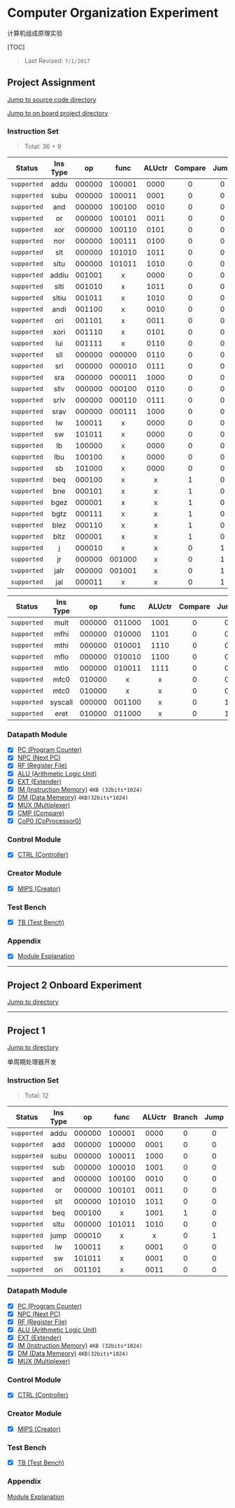 # Computer Organization Experiment

计算机组成原理实验

[TOC]

> Last Revised: `7/1/2017`

## Project Assignment

[Jump to source code directory](Project_Assignment/)

[Jump to on board project directory](Project_Assignment_OnBoard/)

### Instruction Set

> Total: 36 + 9

|Status			|Ins Type	|op 	|func	|ALUctr	|Compare|Jump	|RegDst	|ALUSrcB	|ALUSrcA	|MemtoReg	|RegWr	|MemWr	|ImmExt	|CopWr	|ByteExt	|iaddrtoNPC	|ManInput_raddr	|ManInput_shf	|
|:----:			|:-------:	|:----:	|:----:	|:----:	|:----:	|:----:	|:----:	|:-------:	|:------:	|:------:	|:----:	|:----:	|:----:	|:----:	|:-------:	|:--------:	|:-------:		|:--------:		|
|`supported`	| addu 		|000000	|100001	|0000	|0		|0		|01		|00			|00			|00			|01		|00		|x		|00		|x			|00			|||
|`supported`	| subu 		|000000	|100011	|0001	|0		|0		|01		|00			|00			|00			|01		|00		|x		|00		|x			|00			|||
|`supported`	| and 		|000000	|100100	|0010	|0		|0		|01		|00			|00			|00			|01		|00		|x		|00		|x			|00			|||
|`supported`	| or 		|000000	|100101	|0011	|0		|0		|01		|00			|00			|00			|01		|00		|x		|00		|x			|00			|||
|`supported`	| xor 		|000000	|100110	|0101	|0		|0		|01		|00			|00			|00			|01		|00		|x		|00		|x			|00			|||
|`supported`	| nor 		|000000	|100111	|0100	|0		|0		|01		|00			|00			|00			|01		|00		|x		|00		|x			|00			|||
|`supported`	| slt 		|000000	|101010	|1011	|0		|0		|01		|00			|00			|00			|01		|00		|x		|00		|x			|00			|||
|`supported`	| sltu 		|000000	|101011	|1010	|0		|0		|01		|00			|00			|00			|01		|00		|x		|00		|x			|00			|||
|`supported`	| addiu		|001001	|x		|0000	|0		|0		|00		|01			|00			|00			|01		|00		|00		|00		|x			|00			|||
|`supported`	| slti 		|001010	|x		|1011	|0		|0		|00		|01			|00			|00			|01		|00		|01		|00		|x			|00			|||
|`supported`	| sltiu 	|001011	|x		|1010	|0		|0		|00		|01			|00			|00			|01		|00		|00		|00		|x			|00			|||
|`supported`	| andi 		|001100	|x		|0010	|0		|0		|00		|01			|00			|00			|01		|00		|00		|00		|x			|00			|||
|`supported`	| ori 		|001101	|x		|0011	|0		|0		|00		|01			|00			|00			|01		|00		|00		|00		|x			|00			|||
|`supported`	| xori 		|001110	|x		|0101	|0		|0		|00		|01			|00			|00			|01		|00		|00		|00		|x			|00			|||
|`supported`	| lui 		|001111	|x		|0110	|0		|0		|00		|01			|10			|00			|01		|00		|00		|00		|x			|00			|	x		|0x00000010	|
|`supported`	| sll 		|000000	|000000	|0110	|0		|0		|01		|00			|01			|00			|01		|00		|x		|00		|x			|00			|||
|`supported`	| srl 		|000000	|000010	|0111	|0		|0		|01		|00			|01			|00			|01		|00		|x		|00		|x			|00			|||
|`supported`	| sra 		|000000	|000011	|1000	|0		|0		|01		|00			|01			|00			|01		|00		|x		|00		|x			|00			|||
|`supported`	| sllv 		|000000	|000100	|0110	|0		|0		|01		|00			|00			|00			|01		|00		|x		|00		|x			|00			|||
|`supported`	| srlv 		|000000	|000110	|0111	|0		|0		|01		|00			|00			|00			|01		|00		|x		|00		|x			|00			|||
|`supported`	| srav 		|000000	|000111	|1000	|0		|0		|01		|00			|00			|00			|01		|00		|x		|00		|x			|00			|||
|`supported`	| lw 		|100011	|x		|0000	|0		|0		|00		|01			|00			|01			|01		|00		|01		|00		|11			|00			|||
|`supported`	| sw 		|101011	|x		|0000	|0		|0		|x		|01			|00			|x			|00		|01		|01		|00		|11			|00			|||
|`supported`	| lb 		|100000	|x		|0000	|0		|0		|00		|01			|00			|01			|01		|00		|01		|00		|01			|00			|||
|`supported`	| lbu 		|100100	|x		|0000	|0		|0		|00		|01			|00			|01			|01		|00		|01		|00		|00			|00			|||
|`supported`	| sb 		|101000	|x		|0000	|0		|0		|00		|01			|00			|x			|00		|01		|01		|00		|10			|00			|||
|`supported`	| beq 		|000100	|x		|x		|1		|0		|x		|00			|00			|x			|00		|00		|x		|00		|x			|00			|||
|`supported`	| bne 		|000101	|x		|x		|1		|0		|x		|00			|00			|x			|00		|00		|x		|00		|x			|00			|||
|`supported`	| bgez 		|000001	|x		|x		|1		|0		|x		|00			|00			|x			|00		|00		|x		|00		|x			|00			|||
|`supported`	| bgtz 		|000111	|x		|x		|1		|0		|x		|00			|00			|x			|00		|00		|x		|00		|x			|00			|||
|`supported`	| blez 		|000110	|x		|x		|1		|0		|x		|00			|00			|x			|00		|00		|x		|00		|x			|00			|||
|`supported`	| bltz 		|000001	|x		|x		|1		|0		|x		|00			|00			|x			|00		|00		|x		|00		|x			|00			|||
|`supported`	| j 		|000010	|x		|x		|0		|1		|x		|x			|x			|x			|00		|00		|x		|00		|x			|00			|||
|`supported`	| jr 		|000000	|001000	|x		|0		|1		|x		|x			|00			|00			|00		|00		|x		|00		|x			|00			|||
|`supported`	| jalr 		|000000	|001001	|x		|0		|1		|01		|x			|00			|11			|01		|00		|x		|00		|x			|00			|||
|`supported`	| jal 		|000011	|x		|x		|0		|1		|10		|x			|x			|11			|01		|00		|00		|00		|x			|00			|11111	|

|Status			|Ins Type	|op 	|func	|ALUctr	|Compare|Jump	|RegDst	|ALUSrcB	|ALUSrcA	|MemtoReg	|RegWr	|MemWr	|ImmExt	|CopWr	|ByteExt	|iaddrtoNPC	|
|:----:			|:-------:	|:----:	|:----:	|:----:	|:----:	|:----:	|:----:	|:-------:	|:------:	|:------:	|:----:	|:----:	|:----:	|:----:	|:------:	|:-------:	|
|`supported`	| mult 		|000000	|011000	|1001	|0		|0		|x		|00			|00			|x			|00		|00		|x		|00		|x			|00			|
|`supported`	| mfhi 		|000000	|010000	|1101	|0		|0		|01		|00			|00			|00			|01		|00		|x		|00		|x			|00			|
|`supported`	| mthi 		|000000	|010001	|1110	|0		|0		|x		|x			|00			|x			|00		|00		|x		|00		|x			|00			|
|`supported`	| mflo 		|000000	|010010	|1100	|0		|0		|01		|00			|00			|00			|01		|00		|x		|00		|x			|00			|
|`supported`	| mtlo 		|000000	|010011	|1111	|0		|0		|x		|x			|00			|x			|00		|00		|x		|00		|x			|00			|
|`supported`	| mfc0 		|010000	|x		|x		|0		|0		|00		|x			|x			|10			|01		|00		|x		|00		|x			|00			|
|`supported`	| mtc0 		|010000	|x		|x		|0		|0		|00		|00			|x			|00			|00		|00		|x		|01		|x			|00			|
|`supported`	| syscall	|000000	|001100	|x		|0		|1		|x		|x			|x			|00			|00		|00		|x		|01		|x			|01			|
|`supported`	| eret 		|010000	|011000	|x		|0		|1		|x		|x			|x			|00			|00		|00		|x		|01		|x			|01			|


### Datapath Module

- [x] [PC (Program Counter)](Project_Assignment/datapath/pc.v)
- [x] [NPC (Next PC)](Project_Assignment/datapath/npc.v)
- [x] [RF (Register File)](Project_Assignment/datapath/rf.v)
- [x] [ALU (Arithmetic Logic Unit)](Project_Assignment/datapath/alu.v)
- [x] [EXT (Extender)](Project_Assignment/datapath/ext.v)
- [x] [IM (Instruction Memory)](Project_Assignment/datapath/im.v) `4KB (32bits*1024)`
- [x] [DM (Data Memeory)](Project_Assignment/datapath/dm.v) `4KB(32bits*1024)`
- [x] [MUX (Multiplexer)](Project_Assignment/datapath/mux.v)
- [x] [CMP (Compare)](Project_Assignment/datapath/comp.v)
- [x] [CoP0 (CoProcessor0)](Project_Assignment/datapath/CoProcessor0RF.v)

### Control Module

- [x] [CTRL (Controller)](Project_Assignment/control/ctrl.v)

### Creator Module

- [x] [MIPS (Creator)](Project_Assignment/mips.v)

### Test Bench

- [x] [TB (Test Bench)](Project_Assignment/testbench.v)

### Appendix

- [x] [Module Explanation](Project_Assignment/Appendix.md)

-------------------------------------------------------------

## Project 2 Onboard Experiment

[Jump to directory](Project_2_OC/)

-------------------------------------------------------------

## Project 1

[Jump to directory](Project_1/)

单周期处理器开发

### Instruction Set

> Total: 12

| Status 	| Ins Type 	| op 	| func 	| ALUctr 	|Branch	| Jump	|RegDst	|ALUSrc | MemtoReg	| RegWr	| MemWr	| ExtOp	|
|:-------: 	|:--------:	|:------:	|:------:	|:------:	|:----:	|:----:	|:----:	|:----: |:----:		|:----:	|:----:	|:----:	|
|`supported`	| addu 	| 000000 	| 100001 	| 0000 	| 0 	| 0 	| 1 	| 0 	| 0 		| 1 	| 0 	| x 	|
|`supported`	| add 	| 000000 	| 100000 	| 0001 	| 0 	| 0 	| 1 	| 0 	| 0 		| 1 	| 0 	| x 	|
|`supported`	| subu 	| 000000 	| 100011 	| 1000 	| 0 	| 0 	| 1 	| 0 	| 0 		| 1 	| 0 	| x 	|
|`supported`	| sub 	| 000000 	| 100010 	| 1001 	| 0 	| 0 	| 1 	| 0 	| 0 		| 1 	| 0 	| x 	|
|`supported`	| and 	| 000000 	| 100100 	| 0010 	| 0 	| 0 	| 1 	| 0 	| 0 		| 1 	| 0 	| x 	|
|`supported`	| or 	| 000000 	| 100101 	| 0011 	| 0 	| 0 	| 1 	| 0 	| 0 		| 1 	| 0 	| x 	|
|`supported`	| slt 	| 000000 	| 101010 	| 1011 	| 0 	| 0 	| 1 	| 0 	| 0 		| 1 	| 0 	| x 	|
|`supported`	| beq 	| 000100 	| x 	| 1001 	| 1 	| 0 	| x 	| 0 	| x 		| 0 	| 0 	| x 	|
|`supported`	| sltu 	| 000000 	| 101011 	| 1010 	| 0 	| 0 	| 1 	| 0 	| 0 		| 1 	| 0 	| x 	|
|`supported`	| jump 	| 000010 	| x 	| x 	| 0 	| 1 	| x 	| x 	| x 		| 0 	| 0 	| x 	|
|`supported`	| lw 	| 100011 	| x 	| 0001 	| 0 	| 0 	| 0 	| 1 	| 1 		| 1 	| 0 	| 1 	|
|`supported`	| sw 	| 101011 	| x 	| 0001 	| 0 	| 0 	| x 	| 1 	| x 		| 0 	| 1 	| 1 	|
|`supported`	| ori 	| 001101 	| x 	| 0011 	| 0 	| 0 	| 0 	| 1 	| 0 		| 1 	| 0 	| 0 	|


### Datapath Module

- [x] [PC (Program Counter)](Project_1/datapath/pc.v)
- [x] [NPC (Next PC)](Project_1/datapath/npc.v)
- [x] [RF (Register File)](Project_1/datapath/rf.v)
- [x] [ALU (Arithmetic Logic Unit)](Project_1/datapath/alu.v)
- [x] [EXT (Extender)](Project_1/datapath/ext.v)
- [x] [IM (Instruction Memory)](Project_1/datapath/im.v) `4KB (32bits*1024)`
- [x] [DM (Data Memeory)](Project_1/datapath/dm.v) `4KB(32bits*1024)`
- [x] [MUX (Multiplexer)](Project_1/datapath/mux.v)

### Control Module

- [x] [CTRL (Controller)](Project_1/control/ctrl.v)

### Creator Module

- [x] [MIPS (Creator)](Project_1/mips.v)

### Test Bench

- [x] [TB (Test Bench)](Project_1/testbench.v)

### Appendix

[Module Explanation](Project_1/Appendix.md)
